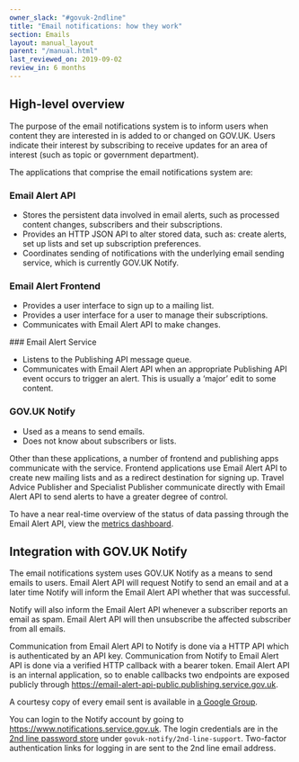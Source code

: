 ```yaml
---
owner_slack: "#govuk-2ndline"
title: "Email notifications: how they work"
section: Emails
layout: manual_layout
parent: "/manual.html"
last_reviewed_on: 2019-09-02
review_in: 6 months
---
```


## High-level overview

The purpose of the email notifications system is to inform users when
content they are interested in is added to or changed on GOV.UK. Users
indicate their interest by subscribing to receive updates for an area of
interest (such as topic or government department).

The applications that comprise the email notifications system are:

### Email Alert API

* Stores the persistent data involved in email alerts, such as processed
  content changes, subscribers and their subscriptions.
* Provides an HTTP JSON API to alter stored data, such as: create alerts,
  set up lists and set up subscription preferences.
* Coordinates sending of notifications with the underlying email sending
  service, which is currently GOV.UK Notify.

### Email Alert Frontend

* Provides a user interface to sign up to a mailing list.
* Provides a user interface for a user to manage their subscriptions.
* Communicates with Email Alert API to make changes.

### Email Alert Service

* Listens to the Publishing API message queue.
* Communicates with Email Alert API when an appropriate Publishing API
  event occurs to trigger an alert. This is usually a ‘major’ edit to
  some content.

### GOV.UK Notify

* Used as a means to send emails.
* Does not know about subscribers or lists.

Other than these applications, a number of frontend and publishing apps
communicate with the service. Frontend applications use Email Alert API
to create new mailing lists and as a redirect destination for signing
up. Travel Advice Publisher and Specialist Publisher communicate
directly with Email Alert API to send alerts to have a greater degree of
control.

To have a near real-time overview of the status of data passing through
the Email Alert API, view the [metrics dashboard][dashboard].

## Integration with GOV.UK Notify

The email notifications system uses GOV.UK Notify as a means to send
emails to users. Email Alert API will request Notify to send an email
and at a later time Notify will inform the Email Alert API whether that
was successful.

Notify will also inform the Email Alert API whenever a subscriber reports
an email as spam. Email Alert API will then unsubscribe the affected
subscriber from all emails.

Communication from Email Alert API to Notify is done via a HTTP API
which is authenticated by an API key. Communication from Notify to Email
Alert API is done via a verified HTTP callback with a bearer token.
Email Alert API is an internal application, so to enable callbacks two
endpoints are exposed publicly through
https://email-alert-api-public.publishing.service.gov.uk.

A courtesy copy of every email sent is available in
[a Google Group][google-group].

You can login to the Notify account by going to
<https://www.notifications.service.gov.uk>. The login credentials are
in the [2nd line password store][password-store] under
`govuk-notify/2nd-line-support`. Two-factor authentication links for
logging in are sent to the 2nd line email address.

[dashboard]: https://grafana.publishing.service.gov.uk/dashboard/file/email_alert_api.json?refresh=10s&orgId=1
[password-store]: https://github.com/alphagov/govuk-secrets/tree/master/pass/2ndline/govuk-notify
[google-group]: https://groups.google.com/a/digital.cabinet-office.gov.uk/forum/#!forum/govuk-email-courtesy-copies
